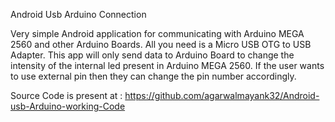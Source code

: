 ﻿Android Usb Arduino Connection

Very simple Android application for communicating with Arduino MEGA 2560 and other Arduino Boards. All you need is a Micro USB OTG to USB Adapter.
This app will only send data to Arduino Board to change the intensity of the internal led present in Arduino MEGA 2560. If the user wants to use external pin then they can change the pin number accordingly.

Source Code is present at : 
https://github.com/agarwalmayank32/Android-usb-Arduino-working-Code
